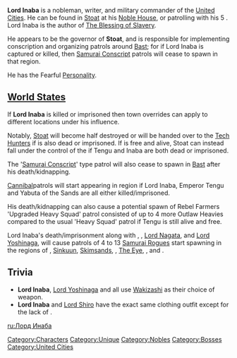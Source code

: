 **Lord Inaba** is a nobleman, writer, and military commander of the
[United Cities](03%20-%20Projects%20&%20Wikis/Kenshi/Kenshi%20Wiki/Kenshi%20Wiki%20Template/United_Cities.md "wikilink"). He can be found in
[Stoat](Stoat.md "wikilink") at his [Noble House](Noble_House.md "wikilink"),
or patrolling with his 5 [](Hooded_Empire_Noble_Guard.md). Lord Inaba is the author
of [The Blessing of Slavery](The_Blessing_Of_Slavery.md "wikilink").

He appears to be the governor of **Stoat**, and is responsible for
implementing conscription and organizing patrols around
[Bast](Bast_(Zone).md "wikilink"); for if Lord Inaba is captured or killed,
then [Samurai Conscript](Samurai_Conscript.md "wikilink") patrols will
cease to spawn in that region.

He has the Fearful [Personality](Personality.md "wikilink").

## [World States](World_States.md "wikilink")

If **Lord Inaba** is killed or imprisoned then town overrides can apply
to different locations under his influence.

Notably, [Stoat](Stoat.md "wikilink") will become half destroyed or will be
handed over to the [Tech Hunters](03%20-%20Projects%20&%20Wikis/Kenshi/Kenshi%20Wiki/Kenshi%20Wiki%20Template/Tech_Hunters.md "wikilink") if [](Emperor_Tengu.md) is also dead or imprisoned. If [](Yabuta_of_the_Sands.md) is free and alive, Stoat
can instead fall under the control of the [](03%20-%20Projects%20&%20Wikis/Kenshi/Kenshi%20Wiki/Kenshi%20Wiki%20Template/Yabuta_Outlaws.md) if Tengu and Inaba are both dead or
imprisoned.

The '[Samurai Conscript](Samurai_Conscript.md "wikilink")' type patrol will
also cease to spawn in [Bast](Bast_(Zone).md "wikilink") after his
death/kidnapping.

[Cannibal](03%20-%20Projects%20&%20Wikis/Kenshi/Kenshi%20Wiki/Kenshi%20Wiki%20Template/Cannibals.md "wikilink")patrols will start appearing in [](The_Great_Desert.md)region if Lord Inaba, Emperor
Tengu and Yabuta of the Sands are all either killed/imprisoned.

His death/kidnapping can also cause a potential spawn of Rebel Farmers
'Upgraded Heavy Squad' patrol consisted of up to 4 more Outlaw Heavies
compared to the usual 'Heavy Squad' patrol if Tengu is still alive and
free.

Lord Inaba's death/imprisonment along with [](Emperor_Tengu.md), [](Lady_Sanda.md), [Lord Nagata](Lord_Nagata.md "wikilink"),
and [Lord Yoshinaga](Lord_Yoshinaga.md "wikilink"), will cause patrols of 4
to 13 [Samurai Rogues](Samurai_Rogue.md "wikilink") start spawning in the
regions of [](Northern_Coast.md), [Sinkuun](Sinkuun.md "wikilink"), [Skimsands](Skimsands.md "wikilink"), [](Stormgap_Coast.md), [The Eye](The_Eye.md "wikilink"), [](The_Great_Desert.md), and [](The_Outlands.md).

## Trivia

- **Lord Inaba**, [Lord Yoshinaga](Lord_Yoshinaga.md "wikilink") and [](Lord_Nagata.md) all use
  [Wakizashi](Wakizashi.md "wikilink") as their choice of weapon.
- **Lord Inaba** and [Lord Shiro](Lord_Shiro.md "wikilink") have the exact
  same clothing outfit except for the lack of [](Square_Goggles.md).

[ru:Лорд Инаба](ru:Лорд_Инаба "wikilink")

[Category:Characters](Category:Characters "wikilink")
[Category:Unique](Category:Unique "wikilink")
[Category:Nobles](Category:Nobles "wikilink")
[Category:Bosses](Category:Bosses "wikilink") [Category:United
Cities](Category:United_Cities "wikilink")